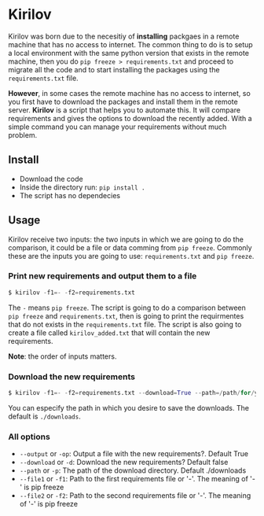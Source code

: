 # Kirilov

Kirilov was born due to the necesitiy of **installing** packgaes in a remote machine that has no access to internet. The common thing to do is to setup a local environment with the same python version that exists in the remote machine, then you do `pip freeze > requirements.txt` and proceed to migrate all the code and to start installing the packages using the `requirements.txt` file.

**However**, in some cases the remote machine has no access to internet, so you first have to download the packages and install them in the remote server. **Kirilov** is a script that helps you to automate this. It will compare requirements and gives the options to download the recently added. With a simple command you can manage your requirements without much problem.

## Install

- Download the code
- Inside the directory run: `pip install .`
- The script has no dependecies

## Usage

Kirilov receive two inputs: the two inputs in which we are going to do the comparison, it could be a file or data comming from `pip freeze`. Commonly these are the inputs you are going to use: `requirements.txt` and `pip freeze`.

### Print new requirements and output them to a file

```python
$ kirilov -f1=- -f2=requirements.txt
```

The `-` means `pip freeze`. The script is going to do a comparison between `pip freeze` and `requirements.txt`, then is going to print the requirmentes that do not exists in the `requirements.txt` file. The script is also going to create a file called `kirilov_added.txt` that will contain the new requirements.

**Note**: the order of inputs matters.

### Download the new requirements

```python
$ kirilov -f1=- -f2=requirements.txt --download=True --path=/path/for/your/downloads
``` 
You can especify the path in which you desire to save the downloads. The default is `./downloads`.

### All options

- `--output` or `-op`: Output a file with the new requirements?. Default True
- `--download` or `-d`: Download the new requirements? Default false
- `--path` or `-p`: The path of the download directory. Default ./downloads
- `--file1` or `-f1`: Path to the first requirements file or '-'. The meaning of '-' is pip freeze
- `--file2` or `-f2`: Path to the second requirements file or '-'. The meaning of '-' is pip freeze


